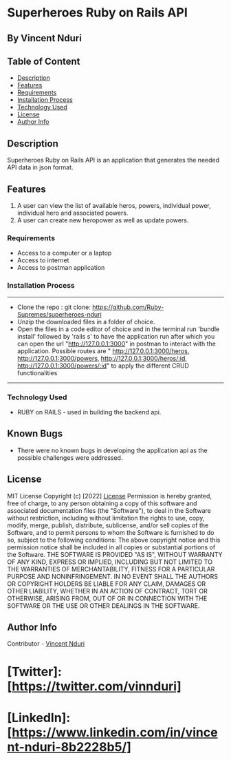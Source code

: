 # Superheroes Ruby on Rails API
## By  Vincent Nduri 


 ## Table of Content
 - [Description](#description)
 - [Features](#features)
 - [Requirements](#requirements)
 - [Installation Process](#installation-Process)
 - [Technology  Used](#technology-Used)
 - [License](#license)
 - [Author Info](#Author-Info)


## Description
<p>Superheroes Ruby on Rails API is an application that generates the needed API data in json format.</p>
 
## Features
1. A user can view the list of available heros, powers, individual power, individual hero and associated powers.
2. A user can create new heropower as well as update powers.

 ###  Requirements
 * Access to  a computer or a laptop
 * Access to internet
 * Access to postman application

 ### Installation Process
 ****
* Clone the repo : git clone: https://github.com/Ruby-Supremes/superheroes-nduri
* Unzip the downloaded files in a folder of choice.
* Open the files in a code editor of choice and in the terminal run 'bundle install' followed by 'rails s' to have the application run after which you can open the url "http://127.0.0.1:3000" in postman to interact with the application. Possible routes are " http://127.0.0.1:3000/heros, http://127.0.0.1:3000/powers, http://127.0.0.1:3000/heros/:id, http://127.0.0.1:3000/powers/:id" to apply the different CRUD functionalities
 ****
### Technology  Used

* RUBY on RAILS - used in building the backend api.

## Known Bugs
* There were no known bugs in developing the application api as the possible challenges were addressed.

## License
MIT License
Copyright (c) [2022] [License](LICENSE.txt)
Permission is hereby granted, free of charge, to any person obtaining a copy
of this software and associated documentation files (the "Software"), to deal
in the Software without restriction, including without limitation the rights
to use, copy, modify, merge, publish, distribute, sublicense, and/or sell
copies of the Software, and to permit persons to whom the Software is
furnished to do so, subject to the following conditions:
The above copyright notice and this permission notice shall be included in all
copies or substantial portions of the Software.
THE SOFTWARE IS PROVIDED "AS IS", WITHOUT WARRANTY OF ANY KIND, EXPRESS OR
IMPLIED, INCLUDING BUT NOT LIMITED TO THE WARRANTIES OF MERCHANTABILITY,
FITNESS FOR A PARTICULAR PURPOSE AND NONINFRINGEMENT. IN NO EVENT SHALL THE
AUTHORS OR COPYRIGHT HOLDERS BE LIABLE FOR ANY CLAIM, DAMAGES OR OTHER
LIABILITY, WHETHER IN AN ACTION OF CONTRACT, TORT OR OTHERWISE, ARISING FROM,
OUT OF OR IN CONNECTION WITH THE SOFTWARE OR THE USE OR OTHER DEALINGS IN THE
SOFTWARE.

## Author Info
Contributor -
[Vincent Nduri](https://github.com/ndurivin)
# [Twitter]: [https://twitter.com/vinnduri]
# [LinkedIn]: [https://www.linkedin.com/in/vincent-nduri-8b2228b5/]